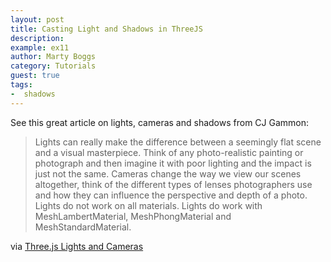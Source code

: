 ```yaml
---
layout: post
title: Casting Light and Shadows in ThreeJS
description:
example: ex11
author: Marty Boggs
category: Tutorials
guest: true
tags:
-  shadows
---
```

See this great article on lights, cameras and shadows from CJ Gammon:

>Lights can really make the difference between a seemingly flat scene and a visual masterpiece. Think of any photo-realistic painting or photograph and then imagine it with poor lighting and the impact is just not the same. Cameras change the way we view our scenes altogether, think of the different types of lenses photographers use and how they can influence the perspective and depth of a photo. Lights do not work on all materials. Lights do work with MeshLambertMaterial, MeshPhongMaterial and MeshStandardMaterial.

via <a href="http://blog.cjgammon.com/threejs-lights-cameras">Three.js Lights and Cameras</a>
